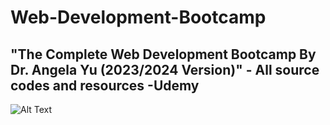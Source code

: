 # Web-Development-Bootcamp
## "The Complete Web Development Bootcamp By Dr. Angela Yu (2023/2024 Version)" - All source codes and resources -Udemy 


![Alt Text](https://img-c.udemycdn.com/course/750x422/1565838_e54e_18.jpg)

